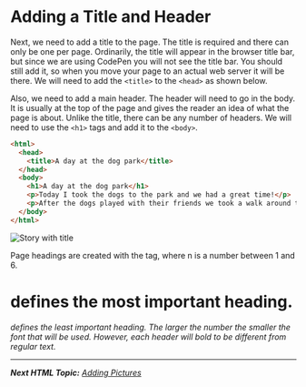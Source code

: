 # Adding a Title and Header

Next, we need to add a title to the page. The title is required and there can only be one per page.  Ordinarily, the title will appear in the browser title bar, but since we are using CodePen you will not see the title bar.  You should still add it, so when you move your page to an actual web server it will be there.  We will need to add the `<title>` to the `<head>` as shown below.

Also, we need to add a main header.  The header will need to go in the body.  It is usually at the top of the page and gives the reader an idea of what the page is about.  Unlike the title, there can be any number of headers.  We will need to use the `<h1>` tags and add it to the `<body>`.

```html
<html>
  <head>
    <title>A day at the dog park</title>
  </head>
  <body>
    <h1>A day at the dog park</h1>
    <p>Today I took the dogs to the park and we had a great time!</p>
    <p>After the dogs played with their friends we took a walk around the track together.</p>
  </body>
</html>
```

![Story with title](http://cl.ly/image/1e352r043A1x/content#.png)

Page headings are created with the <hn> tag, where n is a number between 1 and 6. <h1> defines the most important heading. <h6> defines the least important heading. The larger the number the smaller the font that will be used.  However, each header will bold to be different from regular text. 


------------------------------------

**Next HTML Topic:** [Adding Pictures](https://github.com/TriValleyCoderDojo/beginner-web/tree/master/session1/05-pictures)
